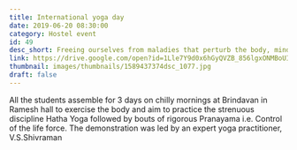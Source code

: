 ```yaml
---
title: International yoga day
date: 2019-06-20 08:30:00
category: Hostel event
id: 49
desc_short: Freeing ourselves from maladies that perturb the body, mind & spirit was the experience of the International Yoga day- a veritable workshop  of peace.
link: https://drive.google.com/open?id=1Lle7Y9d0x6hGyQVZB_856lgxONMBoUIT
thumbnail: images/thumbnails/1589437374dsc_1077.jpg
draft: false
---
```


All the students assemble for 3 days on chilly mornings at Brindavan in Ramesh hall to exercise the body and aim to practice the strenuous discipline Hatha Yoga followed by bouts of rigorous Pranayama i.e. Control of the life force. The demonstration was led by an expert yoga practitioner, V.S.Shivraman